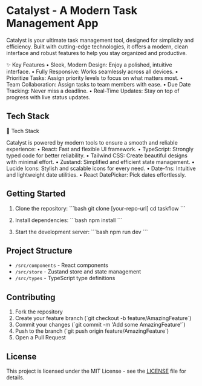 # Catalyst - A Modern Task Management App

Catalyst is your ultimate task management tool, designed for simplicity and efficiency. Built with cutting-edge technologies, it offers a modern, clean interface and robust features to help you stay organized and productive.

✨ Key Features
	•	Sleek, Modern Design: Enjoy a polished, intuitive interface.
	•	Fully Responsive: Works seamlessly across all devices.
	•	Prioritize Tasks: Assign priority levels to focus on what matters most.
	•	Team Collaboration: Assign tasks to team members with ease.
	•	Due Date Tracking: Never miss a deadline.
	•	Real-Time Updates: Stay on top of progress with live status updates.
## Tech Stack

🔧 Tech Stack

Catalyst is powered by modern tools to ensure a smooth and reliable experience:
	•	React: Fast and flexible UI framework.
	•	TypeScript: Strongly typed code for better reliability.
	•	Tailwind CSS: Create beautiful designs with minimal effort.
	•	Zustand: Simplified and efficient state management.
	•	Lucide Icons: Stylish and scalable icons for every need.
	•	Date-fns: Intuitive and lightweight date utilities.
	•	React DatePicker: Pick dates effortlessly.

## Getting Started

1. Clone the repository:
\`\`\`bash
git clone [your-repo-url]
cd taskflow
\`\`\`

2. Install dependencies:
\`\`\`bash
npm install
\`\`\`

3. Start the development server:
\`\`\`bash
npm run dev
\`\`\`

## Project Structure

- `/src/components` - React components
- `/src/store` - Zustand store and state management
- `/src/types` - TypeScript type definitions

## Contributing

1. Fork the repository
2. Create your feature branch (\`git checkout -b feature/AmazingFeature\`)
3. Commit your changes (\`git commit -m 'Add some AmazingFeature'\`)
4. Push to the branch (\`git push origin feature/AmazingFeature\`)
5. Open a Pull Request

## License

This project is licensed under the MIT License - see the [LICENSE](LICENSE) file for details.
